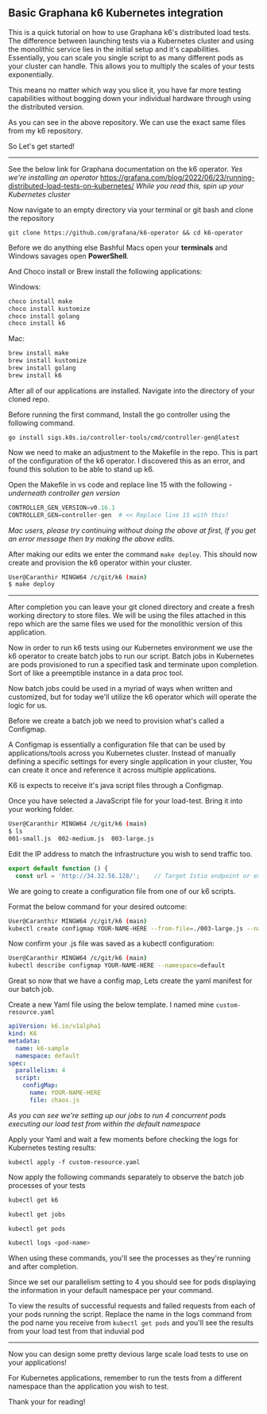 Basic Graphana k6 Kubernetes integration
---

This is a quick tutorial on how to use Graphana k6's distributed load tests.
The difference between launching tests via a Kubernetes cluster and using the monolithic service lies in the initial setup and it's capabilities. Essentially, you can scale you single script to as many different pods as your cluster can handle. This allows you to multiply the scales of your tests exponentially.

This means no matter which way you slice it, you have far more testing capabilities without bogging down your individual hardware through using the distributed version.

As you can see in the above repository. We can use the exact same files from my k6 repository. 

So Let's get started!

---
See the below link for Graphana documentation on the k6 operator. *Yes we're installing an operator* https://grafana.com/blog/2022/06/23/running-distributed-load-tests-on-kubernetes/
*While you read this, spin up your Kubernetes cluster*

Now navigate to an empty directory via your terminal or git bash and clone the repository 
```
git clone https://github.com/grafana/k6-operator && cd k6-operator
```

Before we do anything else Bashful Macs open your **terminals** and Windows savages open **PowerShell**.

And Choco install or Brew install the following applications: 

Windows:
```python
choco install make 
choco install kustomize
choco install golang
choco install k6 
```

Mac:
```python
brew install make 
brew install kustomize
brew install golang
brew install k6 
```


After all of our applications are installed. Navigate into the directory of your cloned repo.

Before running the first command, Install the go controller using the following command. 
```
go install sigs.k8s.io/controller-tools/cmd/controller-gen@latest
```

Now we need to make an adjustment to the Makefile in the repo. This is part of the configuration of the k6 operator. I discovered this as an error, and found this solution to be able to stand up k6. 

Open the Makefile in vs code and replace line 15 with the following - *underneath controller gen version* 
```python
CONTROLLER_GEN_VERSION=v0.16.1
CONTROLLER_GEN=controller-gen  # << Replace line 15 with this!
```
*Mac users, please try continuing without doing the above at first, If you get an error message then try making the above edits.*

After making our edits we enter the command `make deploy`. This should now create and provision the k6 operator within your cluster.
```bash
User@Caranthir MINGW64 /c/git/k6 (main)
$ make deploy
```
---
After completion you can leave your git cloned directory and create a fresh working directory to store files. We will be using the files attached in this repo which are the same files we used for the monolithic version of this application.

Now in order to run k6 tests using our Kubernetes environment we use the k6 operator to create batch jobs to run our script. Batch jobs in Kubernetes are pods provisioned to run a specified task and terminate upon completion. Sort of like a preemptible instance in a data proc tool. 

Now batch jobs could be used in a myriad of ways when written and customized, but for today we'll utilize the k6 operator which will operate the logic for us.

Before we create a batch job we need to provision what's called a Configmap. 

A Configmap is essentially a configuration file that can be used by applications/tools across you Kubernetes cluster. Instead of manually defining a specific settings for every single application in your cluster, You can create it once and reference it across multiple applications.

K6 is expects to receive it's java script files through a Configmap.  

Once you have selected a JavaScript file for your load-test. Bring it into your working folder.
```bash
User@Caranthir MINGW64 /c/git/k6 (main)
$ ls
001-small.js  002-medium.js  003-large.js
```
Edit the IP address to match the infrastructure you wish to send traffic too.
```javascript
export default function () {
  const url = 'http://34.32.56.128/';    // Target Istio endpoint or external route
```


We are going to create a configuration file from one of our k6 scripts.

Format the below command for your desired outcome:
```bash
User@Caranthir MINGW64 /c/git/k6 (main)
kubectl create configmap YOUR-NAME-HERE --from-file=./003-large.js --namespace=default
```

Now confirm your .js file was saved as a kubectl configuration:
```bash
User@Caranthir MINGW64 /c/git/k6 (main)
kubectl describe configmap YOUR-NAME-HERE --namespace=default
```

Great so now that we have a config map, Lets create the yaml manifest for our batch job.

Create a new Yaml file using the below template. I named mine `custom-resource.yaml`
```yaml
apiVersion: k6.io/v1alpha1
kind: K6
metadata:
  name: k6-sample
  namespace: default
spec:
  parallelism: 4
  script:
    configMap:
      name: YOUR-NAME-HERE
      file: chaos.js
```
*As you can see we're setting up our jobs to run 4 concurrent pods executing our load test from within the default namespace*


Apply your Yaml and wait a few moments before checking the logs for Kubernetes testing results:
```
kubectl apply -f custom-resource.yaml
```

Now apply the following commands separately to observe the batch job processes of your tests 
```bash
kubectl get k6 

kubectl get jobs 

kubectl get pods 

kubectl logs <pod-name>
```

When using these commands, you'll see the processes as they're running and after completion. 

Since we set our parallelism setting to 4 you should see for pods displaying the information in your default namespace per your command.  

To view the results of successful requests and failed requests from each of your pods running the script. Replace the name in the logs command from the pod name you receive from `kubectl get pods` and you'll see the results from your load test from that induvial pod 

---

Now you can design some pretty devious large scale load tests to use on your applications!

For Kubernetes applications, remember to run the tests from a different namespace than the application you wish to test.

Thank your for reading!
